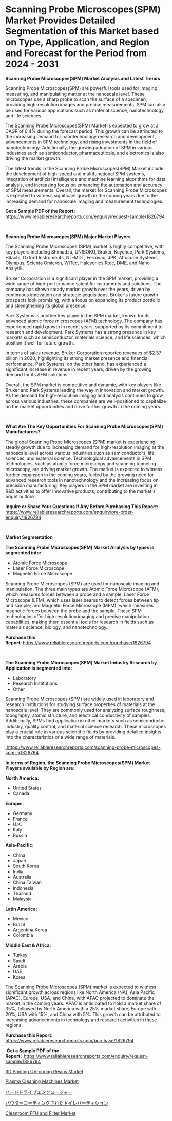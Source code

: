 <p><h1>Scanning Probe Microscopes(SPM) Market Provides Detailed Segmentation of this Market based on Type, Application, and Region and Forecast for the Period from 2024 - 2031</h1></p><p><strong>Scanning Probe Microscopes(SPM) Market Analysis and Latest Trends</strong></p>
<p><p>Scanning Probe Microscopes(SPM) are powerful tools used for imaging, measuring, and manipulating matter at the nanoscale level. These microscopes use a sharp probe to scan the surface of a specimen, providing high-resolution images and precise measurements. SPM can also be used for various applications such as material science, nanotechnology, and life sciences.</p><p>The Scanning Probe Microscopes(SPM) Market is expected to grow at a CAGR of 6.4% during the forecast period. This growth can be attributed to the increasing demand for nanotechnology research and development, advancements in SPM technology, and rising investments in the field of nanotechnology. Additionally, the growing adoption of SPM in various industries such as semiconductor, pharmaceuticals, and electronics is also driving the market growth.</p><p>The latest trends in the Scanning Probe Microscopes(SPM) Market include the development of high-speed and multifunctional SPM systems, integration of artificial intelligence and machine learning algorithms for data analysis, and increasing focus on enhancing the automation and accuracy of SPM measurements. Overall, the market for Scanning Probe Microscopes is expected to witness significant growth in the coming years due to the increasing demand for nanoscale imaging and measurement technologies.</p></p>
<p><strong>Get a Sample PDF of the Report:&nbsp;</strong> <a href="https://www.reliableresearchreports.com/enquiry/request-sample/1826794">https://www.reliableresearchreports.com/enquiry/request-sample/1826794</a></p>
<p>&nbsp;</p>
<p><strong>Scanning Probe Microscopes(SPM) Major Market Players</strong></p>
<p><p>The Scanning Probe Microscopes (SPM) market is highly competitive, with key players including Shimadzu, UNISOKU, Bruker, Keyence, Park Systems, Hitachi, Oxford Instruments, NT-MDT, Ferrovac, JPK, Attocube Systems, Olympus, Scienta Omicron, WlTec, Halcyonics Rtec, DME, and Nano Analytik. </p><p>Bruker Corporation is a significant player in the SPM market, providing a wide range of high-performance scientific instruments and solutions. The company has shown steady market growth over the years, driven by continuous innovation and strategic acquisitions. Bruker's future growth prospects look promising, with a focus on expanding its product portfolio and strengthening its global presence.</p><p>Park Systems is another key player in the SPM market, known for its advanced atomic force microscopes (AFM) technology. The company has experienced rapid growth in recent years, supported by its commitment to research and development. Park Systems has a strong presence in key markets such as semiconductor, materials science, and life sciences, which position it well for future growth.</p><p>In terms of sales revenue, Bruker Corporation reported revenues of $2.37 billion in 2020, highlighting its strong market presence and financial performance. Park Systems, on the other hand, has experienced a significant increase in revenue in recent years, driven by the growing demand for its AFM solutions.</p><p>Overall, the SPM market is competitive and dynamic, with key players like Bruker and Park Systems leading the way in innovation and market growth. As the demand for high-resolution imaging and analysis continues to grow across various industries, these companies are well-positioned to capitalize on the market opportunities and drive further growth in the coming years.</p></p>
<p>&nbsp;</p>
<p><strong>What Are The Key Opportunities For Scanning Probe Microscopes(SPM) Manufacturers?</strong></p>
<p><p>The global Scanning Probe Microscopes (SPM) market is experiencing steady growth due to increasing demand for high-resolution imaging at the nanoscale level across various industries such as semiconductors, life sciences, and material science. Technological advancements in SPM technologies, such as atomic force microscopy and scanning tunneling microscopy, are driving market growth. The market is expected to witness further expansion in the coming years, fueled by the growing need for advanced research tools in nanotechnology and the increasing focus on precision manufacturing. Key players in the SPM market are investing in R&D activities to offer innovative products, contributing to the market's bright outlook.</p></p>
<p><strong>Inquire or Share Your Questions If Any Before Purchasing This Report:</strong> <a href="https://www.reliableresearchreports.com/enquiry/pre-order-enquiry/1826794">https://www.reliableresearchreports.com/enquiry/pre-order-enquiry/1826794</a></p>
<p>&nbsp;</p>
<p><strong>Market Segmentation</strong></p>
<p><strong>The Scanning Probe Microscopes(SPM) Market Analysis by types is segmented into:</strong></p>
<p><ul><li>Atomic Force Microscope</li><li>Laser Force Microscope</li><li>Magnetic Force Microscope</li></ul></p>
<p><p>Scanning Probe Microscopes (SPM) are used for nanoscale imaging and manipulation. The three main types are Atomic Force Microscope (AFM), which measures forces between a probe and a sample; Laser Force Microscope (LFM), which uses laser beams to detect forces between tip and sample; and Magnetic Force Microscope (MFM), which measures magnetic forces between the probe and the sample. These SPM technologies offer high resolution imaging and precise manipulation capabilities, making them essential tools for research in fields such as materials science, biology, and nanotechnology.</p></p>
<p><strong>Purchase this Report:&nbsp;</strong><a href="https://www.reliableresearchreports.com/purchase/1826794">https://www.reliableresearchreports.com/purchase/1826794</a></p>
<p>&nbsp;</p>
<p><strong>The Scanning Probe Microscopes(SPM) Market Industry Research by Application is segmented into:</strong></p>
<p><ul><li>Laboratory</li><li>Research Institutions</li><li>Other</li></ul></p>
<p><p>Scanning Probe Microscopes (SPM) are widely used in laboratory and research institutions for studying surface properties of materials at the nanoscale level. They are commonly used for analyzing surface roughness, topography, atomic structure, and electrical conductivity of samples. Additionally, SPMs find application in other markets such as semiconductor industry, quality control, and material science research. These microscopes play a crucial role in various scientific fields by providing detailed insights into the characteristics of a wide range of materials.</p></p>
<p><a href="https://www.reliableresearchreports.com/scanning-probe-microscopes-spm--r1826794">&nbsp;https://www.reliableresearchreports.com/scanning-probe-microscopes-spm--r1826794</a></p>
<p><strong>In terms of Region, the Scanning Probe Microscopes(SPM) Market Players available by Region are:</strong></p>
<p>
    <p> <strong> North America: </strong>
        <ul>
            <li>United States</li>
            <li>Canada</li>
        </ul>
        </p> 
    <p> <strong> Europe: </strong>
        <ul>
            <li>Germany</li>
            <li>France</li>
            <li>U.K.</li>
            <li>Italy</li>
            <li>Russia</li>
        </ul>
        </p> 
    <p> <strong> Asia-Pacific: </strong>
        <ul>
            <li>China</li>
            <li>Japan</li>
            <li>South Korea</li>
            <li>India</li>
            <li>Australia</li>
            <li>China Taiwan</li>
            <li>Indonesia</li>
            <li>Thailand</li>
            <li>Malaysia</li>
        </ul>
        </p> 
    <p> <strong> Latin America: </strong>
        <ul>
            <li>Mexico</li>
            <li>Brazil</li>
            <li>Argentina Korea</li>
            <li>Colombia</li>
        </ul>
        </p> 
    <p> <strong> Middle East & Africa: </strong>
        <ul>
            <li>Turkey</li>
            <li>Saudi</li>
            <li>Arabia</li>
            <li>UAE</li>
            <li>Korea</li>
        </ul>
    </p>
    </p>
<p><p>The Scanning Probe Microscopes (SPM) market is expected to witness significant growth across regions like North America (NA), Asia Pacific (APAC), Europe, USA, and China, with APAC projected to dominate the market in the coming years. APAC is anticipated to hold a market share of 35%, followed by North America with a 25% market share, Europe with 20%, USA with 15%, and China with 5%. This growth can be attributed to increasing advancements in technology and research activities in these regions.</p></p>
<p><strong>Purchase this Report: </strong><a href="https://www.reliableresearchreports.com/purchase/1826794">https://www.reliableresearchreports.com/purchase/1826794</a></p>
<p>&nbsp;<strong>Get a Sample PDF of the Report:&nbsp;&nbsp;</strong><a href="https://www.reliableresearchreports.com/enquiry/request-sample/1826794">https://www.reliableresearchreports.com/enquiry/request-sample/1826794</a></p>
<p><strong></strong></p>
<p><p><a href="https://www.linkedin.com/pulse/3d-printing-uv-curing-resins-market-analysis-examines-zhxje?trackingId=PpkBHG4FPPBHSyHEciLNnw%3D%3D">3D Printing UV-curing Resins Market</a></p><p><a href="https://github.com/mabutironaldo/Market-Research-Report-List-4/blob/main/plasma-cleaning-machines-market.md">Plasma Cleaning Machines Market</a></p><p><a href="https://github.com/nxboeu02965442/Market-Research-Report-List-1/blob/main/193015341820.md">ハードドライブエンクロージャー</a></p><p><a href="https://github.com/moulafa/Market-Research-Report-List-1/blob/main/576429541821.md">パウダーコーティングされたトイレパーティション</a></p><p><a href="https://www.linkedin.com/pulse/analyzing-cleanroom-ffu-filter-market-global-industry-a1y6c?trackingId=Kzsw30HXYX8q4mJuHzGtIg%3D%3D">Cleanroom FFU and Filter Market</a></p></p>